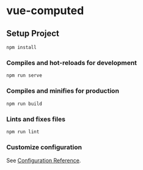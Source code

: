 # vue-computed

## Setup Project
```
npm install
```

### Compiles and hot-reloads for development
```
npm run serve  
```

### Compiles and minifies for production
```
npm run build
```

### Lints and fixes files
```
npm run lint
```

### Customize configuration  
See [Configuration Reference](https://cli.vuejs.org/config/).
